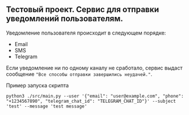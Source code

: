 ## Тестовый проект. Сервис для отправки уведомлений пользователям.

Уведомление пользователя происходит в следующем порядке:

* Email
* SMS
* Telegram

Если уведомление ни по одному каналу не сработало, сервис выдаст сообщение `"Все способы отправки завершились неудачей."`.

Пример запуска скрипта

`python3 ./src/main.py --user '{"email": "user@example.com", "phone": "+1234567890", "telegram_chat_id": "TELEGRAM_CHAT_ID"}' --subject 'test' --message 'test message'`
